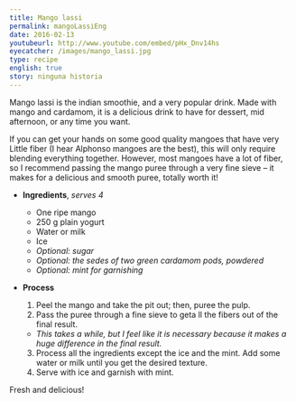```yaml
---
title: Mango lassi 
permalink: mangoLassiEng
date: 2016-02-13
youtubeurl: http://www.youtube.com/embed/pHx_Dnv14hs
eyecatcher: /images/mango_lassi.jpg
type: recipe
english: true
story: ninguna historia
---
```


Mango lassi is the indian smoothie, and a very popular drink. Made with mango and cardamom, it is a delicious drink to have for dessert, mid afternoon, or any time you want. 


If you can get your hands on some good quality mangoes that have very Little fiber (I hear Alphonso mangoes are the best), this will only require blending everything together. However, most mangoes have a lot of fiber, so I recommend passing the mango puree through a very fine sieve – it makes for a delicious and smooth puree, totally worth it!

* **Ingredients**, _serves 4_
  * One ripe mango
  * 250 g plain yogurt
  * Water or milk
  * Ice
  * _Optional: sugar_
  * _Optional: the sedes of two green cardamom pods, powdered_
  * _Optional: mint for garnishing_

* **Process**
  1. Peel the mango and take the pit out; then, puree the pulp. 
  2. Pass the puree through a fine sieve to geta ll the fibers out of the final result. 
   - _This takes a while, but I feel like it is necessary because it makes a huge difference in the final result._
  3. Process all the ingredients except the ice and the mint. Add some water or milk until you get the desired texture. 
  4. Serve with ice and garnish with mint.

Fresh and delicious! 
